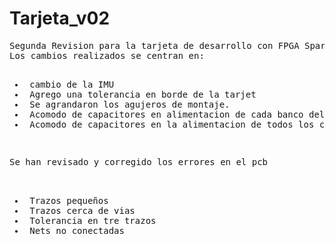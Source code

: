 # Tarjeta_v02
<pre>Segunda Revision para la tarjeta de desarrollo con FPGA Spartan 6 
Los cambios realizados se centran en:
<ul>
<li> cambio de la IMU
<li> Agrego una tolerancia en borde de la tarjet
<li> Se agrandaron los agujeros de montaje.
<li> Acomodo de capacitores en alimentacion de cada banco del FPGA 
<li> Acomodo de capacitores en la alimentacion de todos los componentes.
</ul>
</pre>
<pre>Se han revisado y corregido los errores en el pcb

<ul>
<li> Trazos pequeños
<li> Trazos cerca de vias
<li> Tolerancia en tre trazos
<li> Nets no conectadas
</ul>
</pre>


